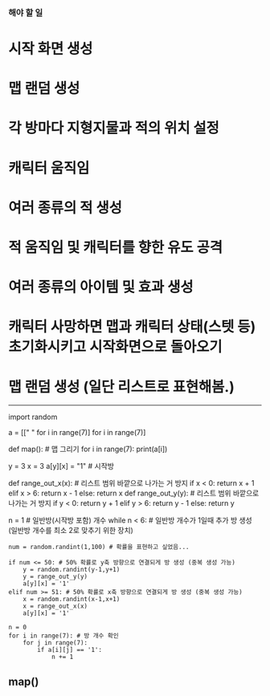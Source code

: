 ### 해야 할 일
# 시작 화면 생성
# 맵 랜덤 생성
# 각 방마다 지형지물과 적의 위치 설정
# 캐릭터 움직임
# 여러 종류의 적 생성
# 적 움직임 및 캐릭터를 향한 유도 공격
# 여러 종류의 아이템 및 효과 생성
# 캐릭터 사망하면 맵과 캐릭터 상태(스텟 등) 초기화시키고 시작화면으로 돌아오기


# 맵 랜덤 생성 (일단 리스트로 표현해봄.)
--------------------------------------------------------------------------
import random

a = [[" " for i in range(7)] for i in range(7)]

def map(): # 맵 그리기
    for i in range(7):
        print(a[i])

y = 3
x = 3
a[y][x] = "1" # 시작방

def range_out_x(x): # 리스트 범위 바깥으로 나가는 거 방지
    if x < 0:
        return x + 1
    elif x > 6:
        return x - 1
    else:
        return x
def range_out_y(y): # 리스트 범위 바깥으로 나가는 거 방지
    if y < 0:
        return y + 1
    elif y > 6:
        return y - 1
    else:
        return y

n = 1 # 일반방(시작방 포함) 개수
while n < 6: # 일반방 개수가 1일때 추가 방 생성 (일반방 개수를 최소 2로 맞추기 위한 장치)

    num = random.randint(1,100) # 확률을 표현하고 싶었음...

    if num <= 50: # 50% 확률로 y축 방향으로 연결되게 방 생성 (중복 생성 가능)
        y = random.randint(y-1,y+1)
        y = range_out_y(y)
        a[y][x] = '1'
    elif num >= 51: # 50% 확률로 x축 방향으로 연결되게 방 생성 (중복 생성 가능)
        x = random.randint(x-1,x+1)
        x = range_out_x(x)
        a[y][x] = '1'

    n = 0
    for i in range(7): # 방 개수 확인
        for j in range(7):
            if a[i][j] == '1':
                n += 1


map()
--------------------------------------------------------------------------
